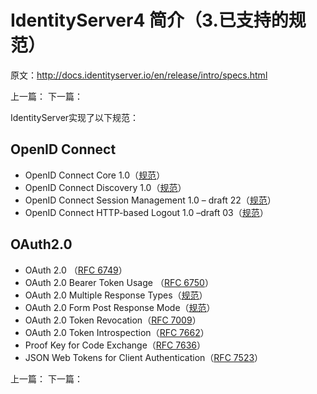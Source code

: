 # IdentityServer4 简介（3.已支持的规范）

原文：http://docs.identityserver.io/en/release/intro/specs.html

上一篇：[]()
下一篇：[]()

IdentityServer实现了以下规范：


## OpenID Connect

* OpenID Connect Core 1.0（[规范](http://openid.net/specs/openid-connect-core-1_0.html)）
* OpenID Connect Discovery 1.0（[规范](http://openid.net/specs/openid-connect-discovery-1_0.html)）
* OpenID Connect Session Management 1.0 – draft 22（[规范](http://openid.net/specs/openid-connect-session-1_0.html)）
* OpenID Connect HTTP-based Logout 1.0 –draft 03（[规范](http://openid.net/specs/openid-connect-logout-1_0.html)）


## OAuth2.0

* OAuth 2.0 （[RFC 6749](http://tools.ietf.org/html/rfc6749)）
* OAuth 2.0 Bearer Token Usage （[RFC 6750](http://tools.ietf.org/html/rfc6750)）
* OAuth 2.0 Multiple Response Types（[规范](http://openid.net/specs/oauth-v2-multiple-response-types-1_0.html)）
* OAuth 2.0 Form Post Response Mode（[规范](http://openid.net/specs/oauth-v2-form-post-response-mode-1_0.html)）
* OAuth 2.0 Token Revocation（[RFC 7009](https://tools.ietf.org/html/rfc7009)）
* OAuth 2.0 Token Introspection（[RFC 7662](https://tools.ietf.org/html/rfc7662)）
* Proof Key for Code Exchange（[RFC 7636](https://tools.ietf.org/html/rfc7636)）
* JSON Web Tokens for Client Authentication（[RFC 7523](https://tools.ietf.org/html/rfc7523)）

上一篇：[]()
下一篇：[]()





